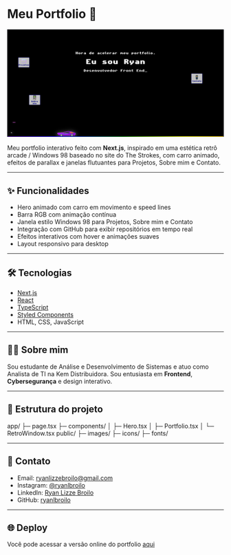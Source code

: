 # Meu Portfolio 🚀

![Portfolio Preview](./public/images/preview.png)

Meu portfolio interativo feito com **Next.js**, inspirado em uma estética retrô arcade / Windows 98 baseado no site do The Strokes, com carro animado, efeitos de parallax e janelas flutuantes para Projetos, Sobre mim e Contato.

---

## ✨ Funcionalidades

- Hero animado com carro em movimento e speed lines
- Barra RGB com animação contínua
- Janela estilo Windows 98 para Projetos, Sobre mim e Contato
- Integração com GitHub para exibir repositórios em tempo real
- Efeitos interativos com hover e animações suaves
- Layout responsivo para desktop

---

## 🛠 Tecnologias

- [Next.js](https://nextjs.org/)
- [React](https://reactjs.org/)
- [TypeScript](https://www.typescriptlang.org/)
- [Styled Components](https://styled-components.com/)
- HTML, CSS, JavaScript

---

## 👨‍💻 Sobre mim

Sou estudante de Análise e Desenvolvimento de Sistemas e atuo como Analista de TI na Kem Distribuidora. Sou entusiasta em **Frontend**, **Cybersegurança** e design interativo.

---

## 📂 Estrutura do projeto
app/
├─ page.tsx
├─ components/
│ ├─ Hero.tsx
│ ├─ Portfolio.tsx
│ └─ RetroWindow.tsx
public/
├─ images/
├─ icons/
├─ fonts/

---

## 🔗 Contato

- Email: ryanlizzebroilo@gmail.com
- Instagram: [@ryanlbroilo](https://www.instagram.com/ryanlbroilo)
- LinkedIn: [Ryan Lizze Broilo](https://br.linkedin.com/in/ryan-lizze-broilo-737102209)
- GitHub: [ryanlbroilo](https://github.com/ryanlbroilo)

---

## 🌐 Deploy

Você pode acessar a versão online do portfolio [aqui]([https://ryanlbroilo.github.io/my-portfolio](https://my-portfolio-wheat-rho-12.vercel.app))



